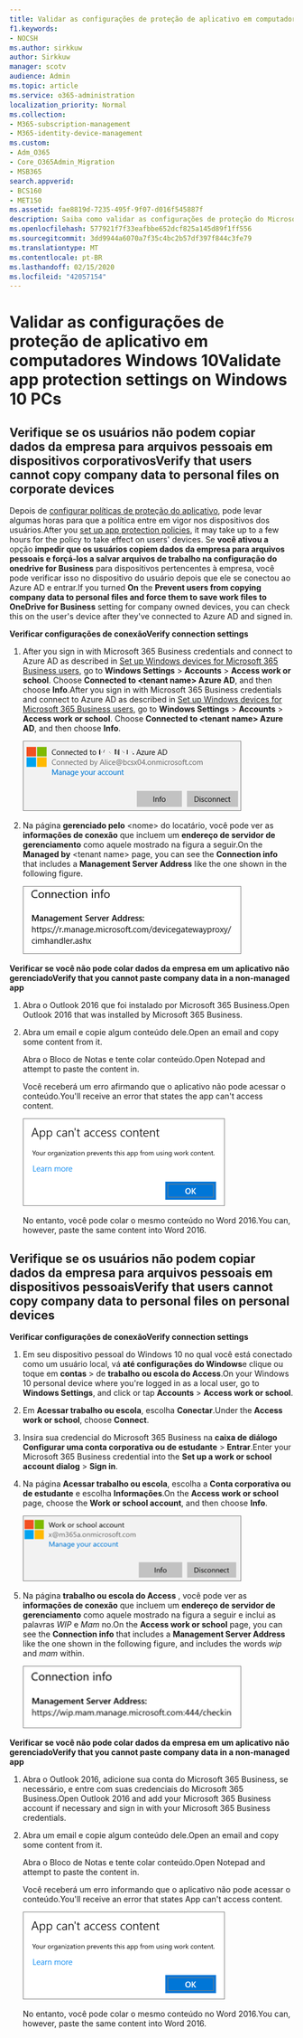 ```yaml
---
title: Validar as configurações de proteção de aplicativo em computadores Windows 10
f1.keywords:
- NOCSH
ms.author: sirkkuw
author: Sirkkuw
manager: scotv
audience: Admin
ms.topic: article
ms.service: o365-administration
localization_priority: Normal
ms.collection:
- M365-subscription-management
- M365-identity-device-management
ms.custom:
- Adm_O365
- Core_O365Admin_Migration
- MSB365
search.appverid:
- BCS160
- MET150
ms.assetid: fae8819d-7235-495f-9f07-d016f545887f
description: Saiba como validar as configurações de proteção do Microsoft 365 Business app em dispositivos Windows 10.
ms.openlocfilehash: 577921f7f33eafbbe652dcf825a145d89f1ff556
ms.sourcegitcommit: 3dd9944a6070a7f35c4bc2b57df397f844c3fe79
ms.translationtype: MT
ms.contentlocale: pt-BR
ms.lasthandoff: 02/15/2020
ms.locfileid: "42057154"
---
```

# <a name="validate-app-protection-settings-on-windows-10-pcs"></a><span data-ttu-id="b8c49-103">Validar as configurações de proteção de aplicativo em computadores Windows 10</span><span class="sxs-lookup"><span data-stu-id="b8c49-103">Validate app protection settings on Windows 10 PCs</span></span>

## <a name="verify-that-users-cannot-copy-company-data-to-personal-files-on-corporate-devices"></a><span data-ttu-id="b8c49-104">Verifique se os usuários não podem copiar dados da empresa para arquivos pessoais em dispositivos corporativos</span><span class="sxs-lookup"><span data-stu-id="b8c49-104">Verify that users cannot copy company data to personal files on corporate devices</span></span>

<span data-ttu-id="b8c49-105">Depois de [configurar políticas de proteção do aplicativo](protection-settings-for-windows-10-devices.md), pode levar algumas horas para que a política entre em vigor nos dispositivos dos usuários.</span><span class="sxs-lookup"><span data-stu-id="b8c49-105">After you [set up app protection policies](protection-settings-for-windows-10-devices.md), it may take up to a few hours for the policy to take effect on users' devices.</span></span> <span data-ttu-id="b8c49-106">Se **você ativou a** opção **impedir que os usuários copiem dados da empresa para arquivos pessoais e forçá-los a salvar arquivos de trabalho na configuração do onedrive for Business** para dispositivos pertencentes à empresa, você pode verificar isso no dispositivo do usuário depois que ele se conectou ao Azure AD e entrar.</span><span class="sxs-lookup"><span data-stu-id="b8c49-106">If you turned **On** the **Prevent users from copying company data to personal files and force them to save work files to OneDrive for Business** setting for company owned devices, you can check this on the user's device after they've connected to Azure AD and signed in.</span></span> 
  
 <span data-ttu-id="b8c49-107">**Verificar configurações de conexão**</span><span class="sxs-lookup"><span data-stu-id="b8c49-107">**Verify connection settings**</span></span>
  
1. <span data-ttu-id="b8c49-p102">After you sign in with Microsoft 365 Business credentials and connect to Azure AD as described in [Set up Windows devices for Microsoft 365 Business users](set-up-windows-devices.md), go to **Windows Settings** \> **Accounts** \> **Access work or school**. Choose **Connected to \<tenant name\> Azure AD**, and then choose **Info**.</span><span class="sxs-lookup"><span data-stu-id="b8c49-p102">After you sign in with Microsoft 365 Business credentials and connect to Azure AD as described in [Set up Windows devices for Microsoft 365 Business users](set-up-windows-devices.md), go to **Windows Settings** \> **Accounts** \> **Access work or school**. Choose **Connected to \<tenant name\> Azure AD**, and then choose **Info**.</span></span>
    
    ![Click or tap Info on the Connected to Azure AD dialog.](../media/a36ede2b-d1a0-4d4e-8ea7-af39b4b63890.png)
  
2. <span data-ttu-id="b8c49-111">Na página **gerenciado pelo** \<nome\> do locatário, você pode ver as **informações de conexão** que incluem um **endereço de servidor de gerenciamento** como aquele mostrado na figura a seguir.</span><span class="sxs-lookup"><span data-stu-id="b8c49-111">On the **Managed by** \<tenant name\> page, you can see the **Connection info** that includes a **Management Server Address** like the one shown in the following figure.</span></span> 
    
    ![Managed by page shows connection info of the device manager URL.](../media/47515a8e-2d0c-4bea-99f0-6b2545b88a11.png)
  
 <span data-ttu-id="b8c49-113">**Verificar se você não pode colar dados da empresa em um aplicativo não gerenciado**</span><span class="sxs-lookup"><span data-stu-id="b8c49-113">**Verify that you cannot paste company data in a non-managed app**</span></span>
  
1. <span data-ttu-id="b8c49-114">Abra o Outlook 2016 que foi instalado por Microsoft 365 Business.</span><span class="sxs-lookup"><span data-stu-id="b8c49-114">Open Outlook 2016 that was installed by Microsoft 365 Business.</span></span>
    
2. <span data-ttu-id="b8c49-115">Abra um email e copie algum conteúdo dele.</span><span class="sxs-lookup"><span data-stu-id="b8c49-115">Open an email and copy some content from it.</span></span>
    
    <span data-ttu-id="b8c49-116">Abra o Bloco de Notas e tente colar conteúdo.</span><span class="sxs-lookup"><span data-stu-id="b8c49-116">Open Notepad and attempt to paste the content in.</span></span>
    
    <span data-ttu-id="b8c49-117">Você receberá um erro afirmando que o aplicativo não pode acessar o conteúdo.</span><span class="sxs-lookup"><span data-stu-id="b8c49-117">You'll receive an error that states the app can't access content.</span></span>
    
    ![A dialog that states app can't access content when you paste into an unmanaged app.](../media/5e82b154-cf2f-43c8-ae80-b45d8ad80e56.png)
  
    <span data-ttu-id="b8c49-119">No entanto, você pode colar o mesmo conteúdo no Word 2016.</span><span class="sxs-lookup"><span data-stu-id="b8c49-119">You can, however, paste the same content into Word 2016.</span></span>
    
## <a name="verify-that-users-cannot-copy-company-data-to-personal-files-on-personal-devices"></a><span data-ttu-id="b8c49-120">Verifique se os usuários não podem copiar dados da empresa para arquivos pessoais em dispositivos pessoais</span><span class="sxs-lookup"><span data-stu-id="b8c49-120">Verify that users cannot copy company data to personal files on personal devices</span></span>

 <span data-ttu-id="b8c49-121">**Verificar configurações de conexão**</span><span class="sxs-lookup"><span data-stu-id="b8c49-121">**Verify connection settings**</span></span>
  
1. <span data-ttu-id="b8c49-122">Em seu dispositivo pessoal do Windows 10 no qual você está conectado como um usuário local, vá **até configurações do Windows**e clique ou toque em **contas** \> de **trabalho ou escola do Access**.</span><span class="sxs-lookup"><span data-stu-id="b8c49-122">On your Windows 10 personal device where you're logged in as a local user, go to **Windows Settings**, and click or tap **Accounts** \> **Access work or school**.</span></span>
    
2. <span data-ttu-id="b8c49-123">Em **Acessar trabalho ou escola**, escolha **Conectar**.</span><span class="sxs-lookup"><span data-stu-id="b8c49-123">Under the **Access work or school**, choose **Connect**.</span></span>
    
3. <span data-ttu-id="b8c49-124">Insira sua credencial do Microsoft 365 Business na **caixa de diálogo Configurar uma conta corporativa ou de estudante** \> **Entrar**.</span><span class="sxs-lookup"><span data-stu-id="b8c49-124">Enter your Microsoft 365 Business credential into the **Set up a work or school account dialog** \> **Sign in**.</span></span>
    
4. <span data-ttu-id="b8c49-125">Na página **Acessar trabalho ou escola**, escolha a **Conta corporativa ou de estudante** e escolha **Informações**.</span><span class="sxs-lookup"><span data-stu-id="b8c49-125">On the **Access work or school** page, choose the **Work or school account**, and then choose **Info**.</span></span>
    
    ![Clique ou toque em informações na caixa de diálogo de conta corporativa ou de estudante.](../media/63bd8b32-cb32-4afa-8ce0-6070ac403abc.png)
  
5. <span data-ttu-id="b8c49-127">Na página **trabalho ou escola do Access** , você pode ver as **informações de conexão** que incluem um **endereço de servidor de gerenciamento** como aquele mostrado na figura a seguir e inclui as palavras *WIP* e *Mam* no.</span><span class="sxs-lookup"><span data-stu-id="b8c49-127">On the **Access work or school** page, you can see the **Connection info** that includes a **Management Server Address** like the one shown in the following figure, and includes the words  *wip*  and  *mam*  within.</span></span> 
    
    ![Managed by page shows connection info URL that includes the words mam and wpi.](../media/abd4eaf4-44fa-4538-a3e8-1e0d331dfe1e.png)
  
 <span data-ttu-id="b8c49-129">**Verificar se você não pode colar dados da empresa em um aplicativo não gerenciado**</span><span class="sxs-lookup"><span data-stu-id="b8c49-129">**Verify that you cannot paste company data in a non-managed app**</span></span>
  
1. <span data-ttu-id="b8c49-130">Abra o Outlook 2016, adicione sua conta do Microsoft 365 Business, se necessário, e entre com suas credenciais do Microsoft 365 Business.</span><span class="sxs-lookup"><span data-stu-id="b8c49-130">Open Outlook 2016 and add your Microsoft 365 Business account if necessary and sign in with your Microsoft 365 Business credentials.</span></span>
    
2. <span data-ttu-id="b8c49-131">Abra um email e copie algum conteúdo dele.</span><span class="sxs-lookup"><span data-stu-id="b8c49-131">Open an email and copy some content from it.</span></span>
    
    <span data-ttu-id="b8c49-132">Abra o Bloco de Notas e tente colar conteúdo.</span><span class="sxs-lookup"><span data-stu-id="b8c49-132">Open Notepad and attempt to paste the content in.</span></span>
    
    <span data-ttu-id="b8c49-133">Você receberá um erro informando que o aplicativo não pode acessar o conteúdo.</span><span class="sxs-lookup"><span data-stu-id="b8c49-133">You'll receive an error that states App can't access content.</span></span>
    
    ![A dialog that states app can't access content when you paste into an unmanaged app.](../media/5e82b154-cf2f-43c8-ae80-b45d8ad80e56.png)
  
    <span data-ttu-id="b8c49-135">No entanto, você pode colar o mesmo conteúdo no Word 2016.</span><span class="sxs-lookup"><span data-stu-id="b8c49-135">You can, however, paste the same content into Word 2016.</span></span>
    

